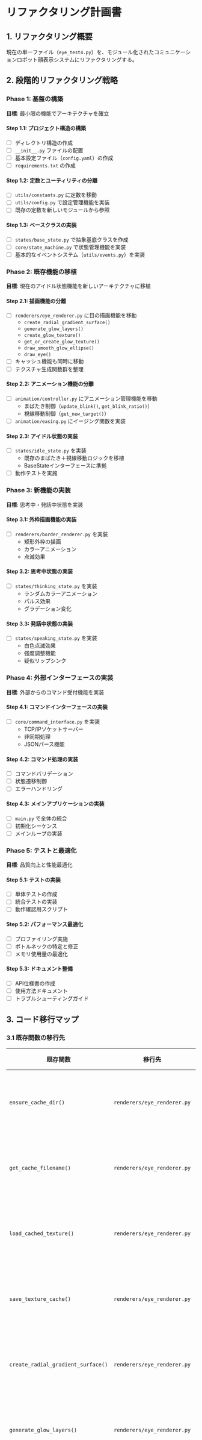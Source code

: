 # リファクタリング計画書

## 1. リファクタリング概要

現在の単一ファイル（`eye_test4.py`）を、モジュール化されたコミュニケーションロボット顔表示システムにリファクタリングする。

## 2. 段階的リファクタリング戦略

### Phase 1: 基盤の構築
**目標**: 最小限の機能でアーキテクチャを確立

#### Step 1.1: プロジェクト構造の構築
- [ ] ディレクトリ構造の作成
- [ ] `__init__.py` ファイルの配置
- [ ] 基本設定ファイル（`config.yaml`）の作成
- [ ] `requirements.txt` の作成

#### Step 1.2: 定数とユーティリティの分離
- [ ] `utils/constants.py` に定数を移動
- [ ] `utils/config.py` で設定管理機能を実装
- [ ] 既存の定数を新しいモジュールから参照

#### Step 1.3: ベースクラスの実装
- [ ] `states/base_state.py` で抽象基底クラスを作成
- [ ] `core/state_machine.py` で状態管理機能を実装
- [ ] 基本的なイベントシステム（`utils/events.py`）を実装

### Phase 2: 既存機能の移植
**目標**: 現在のアイドル状態機能を新しいアーキテクチャに移植

#### Step 2.1: 描画機能の分離
- [ ] `renderers/eye_renderer.py` に目の描画機能を移動
  - `create_radial_gradient_surface()`
  - `generate_glow_layers()`
  - `create_glow_texture()`
  - `get_or_create_glow_texture()`
  - `draw_smooth_glow_ellipse()`
  - `draw_eye()`
- [ ] キャッシュ機能も同時に移動
- [ ] テクスチャ生成関数群を整理

#### Step 2.2: アニメーション機能の分離
- [ ] `animation/controller.py` にアニメーション管理機能を移動
  - まばたき制御（`update_blink()`, `get_blink_ratio()`）
  - 視線移動制御（`get_new_target()`）
- [ ] `animation/easing.py` にイージング関数を実装

#### Step 2.3: アイドル状態の実装
- [ ] `states/idle_state.py` を実装
  - 既存のまばたき＋視線移動ロジックを移植
  - BaseStateインターフェースに準拠
- [ ] 動作テストを実施

### Phase 3: 新機能の実装
**目標**: 思考中・発話中状態を実装

#### Step 3.1: 外枠描画機能の実装
- [ ] `renderers/border_renderer.py` を実装
  - 矩形外枠の描画
  - カラーアニメーション
  - 点滅効果

#### Step 3.2: 思考中状態の実装
- [ ] `states/thinking_state.py` を実装
  - ランダムカラーアニメーション
  - パルス効果
  - グラデーション変化

#### Step 3.3: 発話中状態の実装
- [ ] `states/speaking_state.py` を実装
  - 白色点滅効果
  - 強度調整機能
  - 疑似リップシンク

### Phase 4: 外部インターフェースの実装
**目標**: 外部からのコマンド受付機能を実装

#### Step 4.1: コマンドインターフェースの実装
- [ ] `core/command_interface.py` を実装
  - TCP/IPソケットサーバー
  - 非同期処理
  - JSONパース機能

#### Step 4.2: コマンド処理の実装
- [ ] コマンドバリデーション
- [ ] 状態遷移制御
- [ ] エラーハンドリング

#### Step 4.3: メインアプリケーションの実装
- [ ] `main.py` で全体の統合
- [ ] 初期化シーケンス
- [ ] メインループの実装

### Phase 5: テストと最適化
**目標**: 品質向上と性能最適化

#### Step 5.1: テストの実装
- [ ] 単体テストの作成
- [ ] 統合テストの実装
- [ ] 動作確認用スクリプト

#### Step 5.2: パフォーマンス最適化
- [ ] プロファイリング実施
- [ ] ボトルネックの特定と修正
- [ ] メモリ使用量の最適化

#### Step 5.3: ドキュメント整備
- [ ] API仕様書の作成
- [ ] 使用方法ドキュメント
- [ ] トラブルシューティングガイド

## 3. コード移行マップ

### 3.1 既存関数の移行先

| 既存関数 | 移行先 | 備考 |
|---------|--------|------|
| `ensure_cache_dir()` | `renderers/eye_renderer.py` | キャッシュ管理 |
| `get_cache_filename()` | `renderers/eye_renderer.py` | キャッシュ管理 |
| `load_cached_texture()` | `renderers/eye_renderer.py` | キャッシュ管理 |
| `save_texture_cache()` | `renderers/eye_renderer.py` | キャッシュ管理 |
| `create_radial_gradient_surface()` | `renderers/eye_renderer.py` | グラフィックス |
| `generate_glow_layers()` | `renderers/eye_renderer.py` | グラフィックス |
| `create_glow_texture()` | `renderers/eye_renderer.py` | グラフィックス |
| `get_or_create_glow_texture()` | `renderers/eye_renderer.py` | グラフィックス |
| `draw_smooth_glow_ellipse()` | `renderers/eye_renderer.py` | 描画 |
| `draw_eye()` | `renderers/eye_renderer.py` | 描画 |
| `get_new_target()` | `animation/controller.py` | アニメーション |
| `update_blink()` | `animation/controller.py` | アニメーション |
| `get_blink_ratio()` | `animation/controller.py` | アニメーション |

### 3.2 定数の移行先

| 既存定数 | 移行先 | 備考 |
|---------|--------|------|
| 画面関連定数 | `utils/constants.py` | `SCREEN_WIDTH`, `SCREEN_HEIGHT`, `FPS` |
| 色定数 | `utils/constants.py` | `BLACK`, `WHITE`, `CYAN_GLOW` |
| 目の設定 | `utils/constants.py` | `EYE_WIDTH`, `EYE_HEIGHT` など |
| アニメーション設定 | `utils/constants.py` | `LOOK_INTERVAL_*`, `BLINK_*` |

### 3.3 グローバル変数の処理

| 既存変数 | 処理方法 | 備考 |
|---------|----------|------|
| `eye_offset`, `target_offset` | `IdleState`のインスタンス変数 | 状態内部で管理 |
| `last_look_time`, `next_look_interval` | `IdleState`のインスタンス変数 | 状態内部で管理 |
| `blink_*` 変数 | `IdleState`のインスタンス変数 | 状態内部で管理 |
| `glow_cache` | `EyeRenderer`のクラス変数 | レンダラーで管理 |

## 4. リスク管理

### 4.1 技術的リスク

| リスク | 影響度 | 対策 |
|-------|--------|------|
| パフォーマンス劣化 | 高 | 段階的移行、プロファイリング |
| 既存機能の動作不具合 | 高 | 十分なテスト、比較検証 |
| メモリリーク | 中 | リソース管理の徹底 |
| 状態遷移の複雑化 | 中 | シンプルな状態設計 |

### 4.2 スケジュールリスク

| リスク | 対策 |
|-------|------|
| 想定以上の工数 | MVP（最小実行可能製品）を先に完成 |
| 技術的課題の発生 | プロトタイプでの事前検証 |
| テスト工数の増大 | 自動テストの活用 |

## 5. 成功指標

### 5.1 機能指標
- [ ] 既存のアイドル状態機能が完全に動作
- [ ] 思考中・発話中状態が仕様通りに動作
- [ ] 外部コマンドでの状態遷移が正常動作
- [ ] 60 FPSでの安定動作

### 5.2 品質指標
- [ ] テストカバレッジ80%以上
- [ ] メモリ使用量が既存実装の120%以下
- [ ] CPU使用率が既存実装と同等以下
- [ ] コードの可読性・保守性の向上

### 5.3 拡張性指標
- [ ] 新しい状態を1時間以内で追加可能
- [ ] 新しいアニメーション効果を30分以内で追加可能
- [ ] 設定変更が再起動なしで反映

## 6. 移行スケジュール

| フェーズ | 期間 | 主要成果物 |
|---------|------|-----------|
| Phase 1 | 2日 | 基盤構築完了 |
| Phase 2 | 3日 | アイドル状態移植完了 |
| Phase 3 | 3日 | 新状態実装完了 |
| Phase 4 | 2日 | 外部インターフェース完了 |
| Phase 5 | 2日 | テスト・最適化完了 |
| **総計** | **12日** | **完全なシステム** |

## 7. 後方互換性

### 7.1 一時的な並行実行
- リファクタリング期間中は `eye_test4.py` を残存
- 新システム完成後に `eye_test4_legacy.py` にリネーム
- 動作比較・検証用として活用

### 7.2 設定ファイルの移行
- 既存の定数をYAML設定ファイルに移行
- デフォルト値は既存と同一に設定
- 設定変更による動作調整を可能に